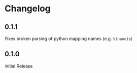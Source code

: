 # Changelog

## 0.1.1

Fixes broken parsing of python mapping names (e.g. `%(name)s`)

## 0.1.0

Initial Release
